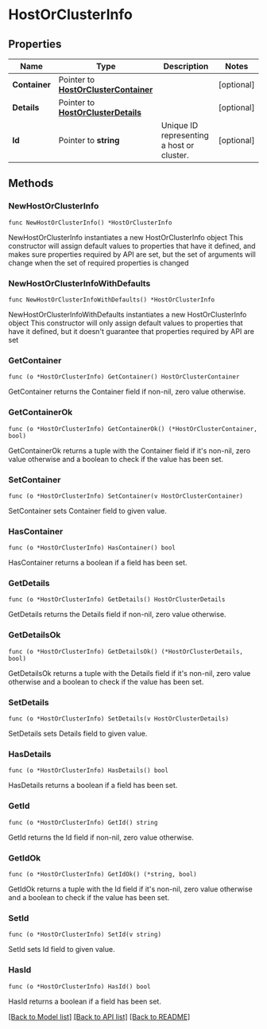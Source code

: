 # HostOrClusterInfo

## Properties

Name | Type | Description | Notes
------------ | ------------- | ------------- | -------------
**Container** | Pointer to [**HostOrClusterContainer**](HostOrClusterContainer.md) |  | [optional] 
**Details** | Pointer to [**HostOrClusterDetails**](HostOrClusterDetails.md) |  | [optional] 
**Id** | Pointer to **string** | Unique ID representing a host or cluster. | [optional] 

## Methods

### NewHostOrClusterInfo

`func NewHostOrClusterInfo() *HostOrClusterInfo`

NewHostOrClusterInfo instantiates a new HostOrClusterInfo object
This constructor will assign default values to properties that have it defined,
and makes sure properties required by API are set, but the set of arguments
will change when the set of required properties is changed

### NewHostOrClusterInfoWithDefaults

`func NewHostOrClusterInfoWithDefaults() *HostOrClusterInfo`

NewHostOrClusterInfoWithDefaults instantiates a new HostOrClusterInfo object
This constructor will only assign default values to properties that have it defined,
but it doesn't guarantee that properties required by API are set

### GetContainer

`func (o *HostOrClusterInfo) GetContainer() HostOrClusterContainer`

GetContainer returns the Container field if non-nil, zero value otherwise.

### GetContainerOk

`func (o *HostOrClusterInfo) GetContainerOk() (*HostOrClusterContainer, bool)`

GetContainerOk returns a tuple with the Container field if it's non-nil, zero value otherwise
and a boolean to check if the value has been set.

### SetContainer

`func (o *HostOrClusterInfo) SetContainer(v HostOrClusterContainer)`

SetContainer sets Container field to given value.

### HasContainer

`func (o *HostOrClusterInfo) HasContainer() bool`

HasContainer returns a boolean if a field has been set.

### GetDetails

`func (o *HostOrClusterInfo) GetDetails() HostOrClusterDetails`

GetDetails returns the Details field if non-nil, zero value otherwise.

### GetDetailsOk

`func (o *HostOrClusterInfo) GetDetailsOk() (*HostOrClusterDetails, bool)`

GetDetailsOk returns a tuple with the Details field if it's non-nil, zero value otherwise
and a boolean to check if the value has been set.

### SetDetails

`func (o *HostOrClusterInfo) SetDetails(v HostOrClusterDetails)`

SetDetails sets Details field to given value.

### HasDetails

`func (o *HostOrClusterInfo) HasDetails() bool`

HasDetails returns a boolean if a field has been set.

### GetId

`func (o *HostOrClusterInfo) GetId() string`

GetId returns the Id field if non-nil, zero value otherwise.

### GetIdOk

`func (o *HostOrClusterInfo) GetIdOk() (*string, bool)`

GetIdOk returns a tuple with the Id field if it's non-nil, zero value otherwise
and a boolean to check if the value has been set.

### SetId

`func (o *HostOrClusterInfo) SetId(v string)`

SetId sets Id field to given value.

### HasId

`func (o *HostOrClusterInfo) HasId() bool`

HasId returns a boolean if a field has been set.


[[Back to Model list]](../README.md#documentation-for-models) [[Back to API list]](../README.md#documentation-for-api-endpoints) [[Back to README]](../README.md)


